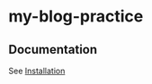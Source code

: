 # my-blog-practice
## Documentation

See [Installation](https://github.com/<you>/my-blog-practice/wiki/Installation)

